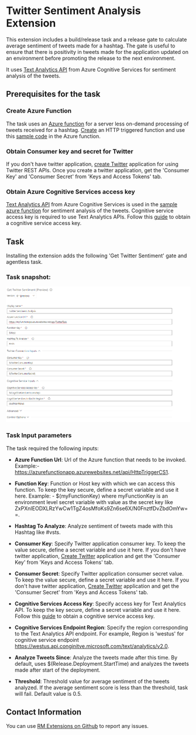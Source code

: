 # Twitter Sentiment Analysis Extension

This extension includes a build/release task and a release gate to calculate average sentiment of tweets made for a hashtag. The gate is useful to ensure that there is positivity in tweets made for the application updated on an environment before promoting the release to the next environment.

It uses [Text Analytics API](https://azure.microsoft.com/en-in/services/cognitive-services/text-analytics) from Azure Cognitive Services for sentiment analysis of the tweets.

## Prerequisites for the task

### Create Azure Function

The task uses an [Azure function](https://azure.microsoft.com/en-us/services/functions) for a server less on-demand processing of tweets received for a hashtag. [Create](https://docs.microsoft.com/en-us/azure/azure-functions/functions-create-first-azure-function) an HTTP triggered function and use this [sample code](TwitterSentimentAnalysisAzureFunction.txt) in the Azure function. 

### Obtain Consumer key and secret for Twitter

If you don't have twitter application, [create Twitter](https://apps.twitter.com/) application for using Twitter REST APIs. Once you create a twitter application, get the 'Consumer Key' and 'Consumer Secret' from 'Keys and Access Tokens' tab. 

### Obtain Azure Cognitive Services access key

[Text Analytics API](https://azure.microsoft.com/en-in/services/cognitive-services/text-analytics) from Azure Cognitive Services is used in the [sample azure function](TwitterSentimentAnalysisAzureFunction.txt) for sentiment analysis of the tweets. Cognitive service access key is required to use Text Analytics APIs. Follow this [guide](https://docs.microsoft.com/en-in/azure/cognitive-services/text-analytics/how-tos/text-analytics-how-to-access-key) to obtain a cognitive service access key. 

## Task

Installing the extension adds the following 'Get Twitter Sentiment' gate and agentless task.

### Task snapshot:

 ![Task snapshot](Images/TaskInputs.png)

### Task Input parameters
 
 The task required the following inputs:
 
 - **Azure Function Url**:  Url of the Azure function that needs to be invoked​. Example:- https://azurefunctionapp.azurewebsites.net/api/HttpTriggerCS1.
 
 - **Function Key**:  Function or Host key with which we can access this function. To keep the key secure, define a secret variable and use it here. Example: - $(myFunctionKey) where myFunctionKey is an environment level secret variable with value as the secret key like ZxPXnIEODXLRzYwCw1TgZ4osMfoKs9Zn6se6X/N0FnztfDvZbdOmYw==.

 - **Hashtag To Analyze**: Analyze sentiment of tweets made with this Hashtag like #vsts.

 - **Consumer Key**:  Specify Twitter application consumer key. To keep the value secure, define a secret variable and use it here. If you don't have twitter application, [Create Twitter](https://apps.twitter.com/) application and get the 'Consumer Key' from 'Keys and Access Tokens' tab.

 - **Consumer Secret**:  Specify Twitter application consumer secret value. To keep the value secure, define a secret variable and use it here. If you don't have twitter application, [Create Twitter](https://apps.twitter.com/) application and get the 'Consumer Secret' from 'Keys and Access Tokens' tab.

 - **Cognitive Services Access Key**:  Specify access key for Text Analytics API. To keep the key secure, define a secret variable and use it here. Follow this [guide](https://docs.microsoft.com/en-in/azure/cognitive-services/text-analytics/how-tos/text-analytics-how-to-access-key) to obtain a cognitive service access key.

 - **Cognitive Services Endpoint Region**:  Specify the region corresponding to the Text Analytics API endpoint. For example, Region is 'westus' for cognitive service endpoint https://westus.api.conginitve.microsoft.com/text/analytics/v2.0.

 - **Analyze Tweets Since**:  Analyze the tweets made after this time. By default, uses $(Release.Deployment.StartTime) and analyzes the tweets made after start of the deployment.

 - **Threshold**: Threshold value for average sentiment of the tweets analyzed. If the average sentiment score is less than the threshold, task will fail. Default value is 0.5.

## Contact Information
You can use [RM Extensions on Github](https://github.com/Microsoft/vsts-rm-extensions/issues) to report any issues.